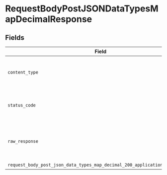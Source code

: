 # RequestBodyPostJSONDataTypesMapDecimalResponse


## Fields

| Field                                                                                                                                                                    | Type                                                                                                                                                                     | Required                                                                                                                                                                 | Description                                                                                                                                                              |
| ------------------------------------------------------------------------------------------------------------------------------------------------------------------------ | ------------------------------------------------------------------------------------------------------------------------------------------------------------------------ | ------------------------------------------------------------------------------------------------------------------------------------------------------------------------ | ------------------------------------------------------------------------------------------------------------------------------------------------------------------------ |
| `content_type`                                                                                                                                                           | *Optional[str]*                                                                                                                                                          | :heavy_check_mark:                                                                                                                                                       | HTTP response content type for this operation                                                                                                                            |
| `status_code`                                                                                                                                                            | *Optional[int]*                                                                                                                                                          | :heavy_check_mark:                                                                                                                                                       | HTTP response status code for this operation                                                                                                                             |
| `raw_response`                                                                                                                                                           | [requests.Response](https://requests.readthedocs.io/en/latest/api/#requests.Response)                                                                                    | :heavy_minus_sign:                                                                                                                                                       | Raw HTTP response; suitable for custom response parsing                                                                                                                  |
| `request_body_post_json_data_types_map_decimal_200_application_json_object`                                                                                              | [Optional[operations.RequestBodyPostJSONDataTypesMapDecimal200ApplicationJSON]](undefined/models/operations/requestbodypostjsondatatypesmapdecimal200applicationjson.md) | :heavy_minus_sign:                                                                                                                                                       | OK                                                                                                                                                                       |